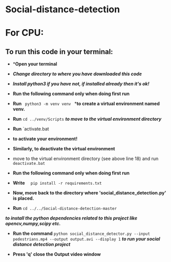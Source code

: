 # Social-distance-detection
# For CPU:

## To run this code in your terminal:
* ***Open your terminal**
* ***Change directory to where you have downloaded this code***
* ***Install python3 if you have not, if installed already then it's ok!***

* **Run the following command only when doing first run**
* **Run**  `  python3 -m venv venv  ` ***to create a virtual environment named venv.**


* **Run**   `cd ../venv/Scripts` 
***to move to the virtual environment directory***
* **Run** `activate.bat
* **to activate your environment!**

* **Similarly, to deactivate the virtual environment**
* move to the virtual environment directory (see above line 18) and run `deactivate.bat`


* **Run the following command only when doing first run**
* **Write**   `  pip install -r requirements.txt` 

* **Now, move back to the directory where 'social_distance_detection.py' is placed.**
* **Run** `cd ../../Social-distance-detection-master`

***to install the python dependencies related to this project like opencv,numpy,scipy etc.***
* **Run the command** `python social_distance_detector.py --input pedestrians.mp4 --output output.avi --display 1` 
***to run your social distance detection project*** 

* **Press 'q' close the Output video window**

